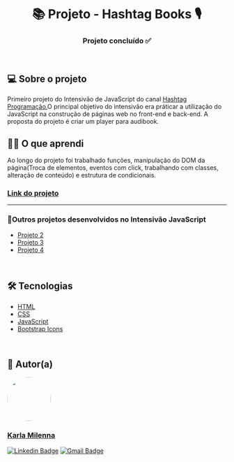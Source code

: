 <h1 align="center"> 📚 Projeto - Hashtag Books 🎙️</h1>

<h3 align="center"> 
	Projeto concluído ✅
</h3>

<br/>

<h2>💻 Sobre o projeto</h2>
<p>Primeiro projeto do Intensivão de JavaScript do canal  <a href="https://www.youtube.com/@HashtagProgramacao" target="_blank">Hashtag Programação.</a>O principal objetivo do intensivão era práticar a utilização do JavaScript na construção de páginas web no front-end e back-end. A proposta do projeto é criar um player para audibook.</p> 


<h2>👩‍🎓 O que aprendi</h2>
Ao longo do projeto foi trabalhado funções, manipulação do DOM da página(Troca de elementos, eventos com click, trabalhando com classes, alteração de conteúdo) e estrutura de condicionais.

<h3><strong><a href="https://kamilenna.github.io/Hashtag--Books/" target="_blank">Link do projeto</a></strong></h3>
<hr/>

<h3>📌Outros projetos desenvolvidos no Intensivão JavaScript</h3>
<ul>
    <li><a href="https://github.com/kamilenna/Pagina-Apple-Watch" target="_blank">Projeto 2</a></li>
    <li><a href="https://github.com/kamilenna/Cardapio-digital---hashtaurante" target="_blank">Projeto 3</a></li>
    <li><a href="https://github.com/kamilenna/Hashtag-Chat" target="_blank">Projeto 4</a></li>
</ul>


<br>

<h2>🛠 Tecnologias</h2>
<ul>
    <li><a href="https://developer.mozilla.org/pt-BR/docs/Web/HTML" target="_blank">HTML</a></li>
    <li><a href="https://developer.mozilla.org/pt-BR/docs/Web/CSS" target="_blank">CSS</a></li>
    <li><a href="https://developer.mozilla.org/pt-BR/docs/Web/JavaScript" target="_blank">JavaScript</a></li>
    <li><a href="https://icons.getbootstrap.com/" target="_blank">Bootstrap Icons</a></li>
</ul>

<br>

<h2>🦸 Autor(a)</h2>
<a href="https://karlamilenna.netlify.app/">
 <img style="border-radius: 50%;" src="https://avatars.githubusercontent.com/u/62101215?v=4" width="100px;" alt=""/>
 <br />
 <h3><b>Karla Milenna</b></h3></a>

[![Linkedin Badge](https://img.shields.io/badge/LinkedIn-0077B5?style=for-the-badge&logo=linkedin&logoColor=white)](https://www.linkedin.com/in/karla-milenna/) 
[![Gmail Badge](https://img.shields.io/badge/Gmail-D14836?style=for-the-badge&logo=gmail&logoColor=white)](mailto:karla.milenna1@gmail.com)

